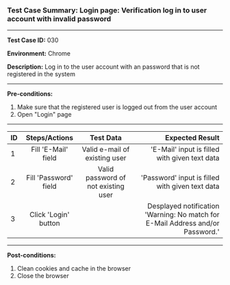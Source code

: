 
### Test Case Summary: Login page: Verification log in to user account with invalid password

---

**Test Case ID:** 030

**Environment:** Chrome

**Description:** Log in to the user account with an password that is not registered in the system

---

**Pre-conditions:**
1. Make sure that the registered user is logged out from the user account 
2. Open "Login" page

---

|      ID       | Steps/Actions |  Test Data  | Expected Result |
| ------------- |:-------------:| :---------: | --------------: |
|       1       | Fill 'E-Mail' field | Valid e-mail of existing user | 'E-Mail' input is filled with given text data |
|       2       | Fill 'Password' field | Valid password of not existing user | 'Password' input is filled with given text data |
|       3       | Click 'Login' button |  | Desplayed notification 'Warning: No match for E-Mail Address and/or Password.' |

---

**Post-conditions:**
1. Clean cookies and cache in the browser
2. Close the browser
